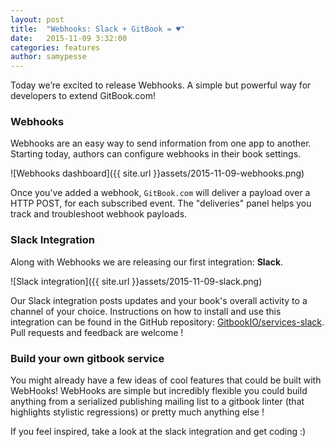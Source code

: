 ```yaml
---
layout: post
title:  "Webhooks: Slack + GitBook = ♥"
date:   2015-11-09 3:32:00
categories: features
author: samypesse
---
```


Today we’re excited to release Webhooks. A simple but powerful way for developers to extend GitBook.com!

<!-- more -->

### Webhooks

Webhooks are an easy way to send information from one app to another. Starting today, authors can configure webhooks in their book settings.

![Webhooks dashboard]({{ site.url }}assets/2015-11-09-webhooks.png)

Once you've added a webhook, `GitBook.com` will deliver a payload over a HTTP POST, for each subscribed event. The "deliveries" panel helps you track and troubleshoot webhook payloads.

### Slack Integration

Along with Webhooks we are releasing our first integration: **Slack**.

![Slack integration]({{ site.url }}assets/2015-11-09-slack.png)

Our Slack integration posts updates and your book's overall activity to a channel of your choice. Instructions on how to install and use this integration can be found in the GitHub repository: [GitbookIO/services-slack](https://github.com/GitbookIO/services-slack). Pull requests and feedback are welcome !

### Build your own gitbook service

You might already have a few ideas of cool features that could be built with WebHooks! WebHooks are simple but incredibly flexible you could build anything from a serialized publishing mailing list to a gitbook linter (that highlights stylistic regressions) or pretty much anything else !

If you feel inspired, take a look at the slack integration and get coding :)
